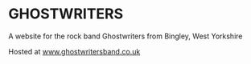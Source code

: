 # GHOSTWRITERS

A website for the rock band Ghostwriters from Bingley, West Yorkshire

Hosted at www.ghostwritersband.co.uk

